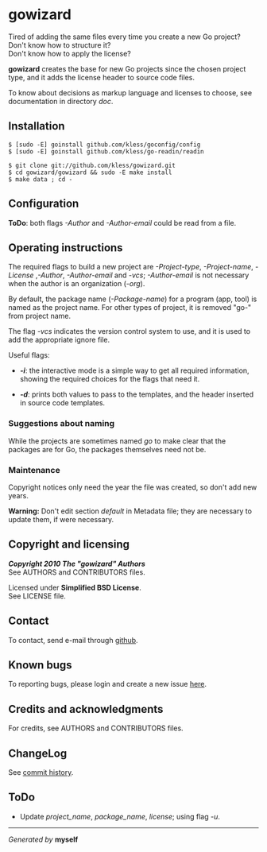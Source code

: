 gowizard
========

Tired of adding the same files every time you create a new Go project?  
Don't know how to structure it?  
Don't know how to apply the license?

**gowizard** creates the base for new Go projects since the chosen project
type, and it adds the license header to source code files.

To know about decisions as markup language and licenses to choose, see
documentation in directory *doc*.


## Installation

	$ [sudo -E] goinstall github.com/kless/goconfig/config
	$ [sudo -E] goinstall github.com/kless/go-readin/readin

	$ git clone git://github.com/kless/gowizard.git
	$ cd gowizard/gowizard && sudo -E make install
	$ make data ; cd -


## Configuration

**ToDo**: both flags *-Author* and *-Author-email* could be read from a file.


## Operating instructions

The required flags to build a new project are *-Project-type*, *-Project-name*,
*-License* ,*-Author*, *-Author-email* and *-vcs*; *-Author-email* is not
necessary when the author is an organization (*-org*).

By default, the package name (*-Package-name*) for a program (app, tool) is
named as the project name. For other types of project, it is removed "go-" from
project name.

The flag *-vcs* indicates the version control system to use, and it is used to
add the appropriate ignore file.

Useful flags:

+ ***-i***: the interactive mode is a simple way to get all required
information, showing the required choices for the flags that need it.

+ ***-d***: prints both values to pass to the templates, and the header inserted
in source code templates.

### Suggestions about naming

While the projects are sometimes named *go* to make clear that the packages are
for Go, the packages themselves need not be.

### Maintenance

Copyright notices only need the year the file was created, so don't add new
years.

**Warning:** Don't edit section *default* in Metadata file; they are necessary
to update them, if were necessary.


## Copyright and licensing

***Copyright 2010  The "gowizard" Authors***  
See AUTHORS and CONTRIBUTORS files.

Licensed under **Simplified BSD License**.  
See LICENSE file.


## Contact

To contact, send e-mail through [github][1].


## Known bugs

To reporting bugs, please login and create a new issue [here][2].


## Credits and acknowledgments

For credits, see AUTHORS and CONTRIBUTORS files.


## ChangeLog

See [commit history][3].


## ToDo

+ Update *project_name*, *package_name*, *license*; using flag *-u*.


* * *
*Generated by* **myself**


[1]: http://github.com/kless
[2]: http://github.com/kless/gowizard/issues
[3]: http://github.com/kless/gowizard/commits/master

